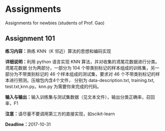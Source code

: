 # Assignments
Assignments for newbies (students of Prof. Gao)

<h2>Assignment 101 </h2>
<div>
<p>
<b>练习内容：</b>熟练 KNN（K 邻近）算法的思想和编码实现
</p>

<p>
<b>详细说明：</b>利用 python 语言实现 KNN 算法，并对收集的鸢尾花数据进行分类。鸢尾花数据
分为两部分，一部分为 104 个带类别标记的样本组成的训练集，另一部分为不带类别标记的
46 个样本组成的测试集，要求对 46 个不带类别标记的样本进行预测。压缩包内含4个文件，
分别为 data-description.txt, training.txt, test.txt,knn.py。knn.py 为需要你来完成的代码。
</p>
<p>
<b>输入与输出：</b>输入训练集与测试集数据（见文本文件），输出分类正确率，召回率，F1
</p>
<P>
<b>注意：</b>请尽量不要调用第三方的直接实现，如scikit-learn
</P>
<P>
<b>Deadline：</b>2017-10-31
</P>
</div>